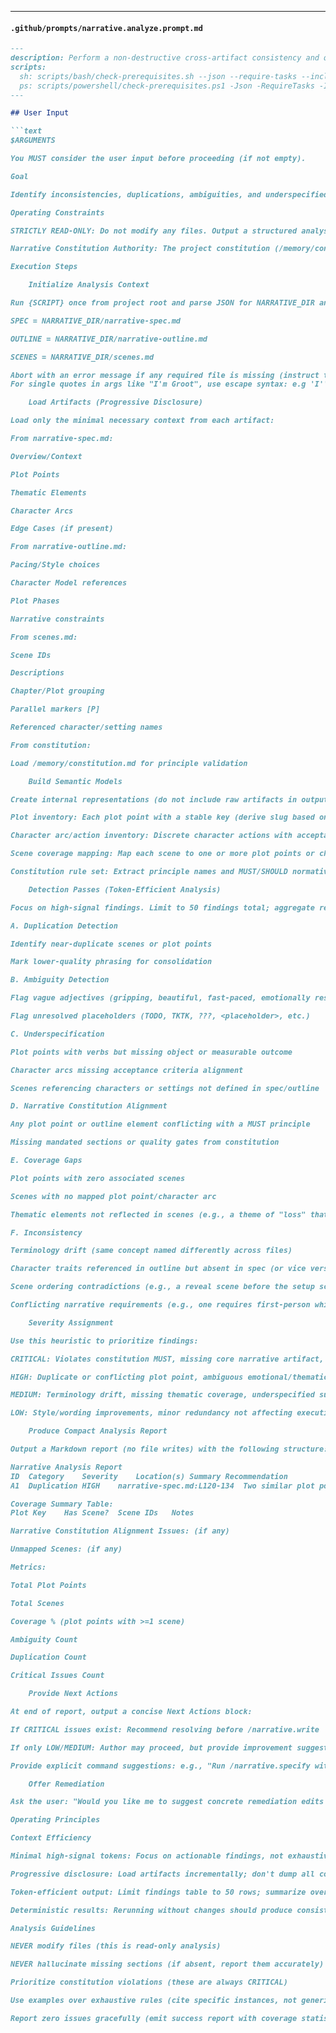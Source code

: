 ***

#### `.github/prompts/narrative.analyze.prompt.md`
```markdown
---
description: Perform a non-destructive cross-artifact consistency and quality analysis across narrative-spec.md, narrative-outline.md, and scenes.md after scene list generation.
scripts:
  sh: scripts/bash/check-prerequisites.sh --json --require-tasks --include-tasks
  ps: scripts/powershell/check-prerequisites.ps1 -Json -RequireTasks -IncludeTasks
---

## User Input

```text
$ARGUMENTS

You MUST consider the user input before proceeding (if not empty).

Goal

Identify inconsistencies, duplications, ambiguities, and underspecified items across the three core artifacts (narrative-spec.md, narrative-outline.md, scenes.md) before writing. This command MUST run only after /narrative.tasks has successfully produced a complete scenes.md.

Operating Constraints

STRICTLY READ-ONLY: Do not modify any files. Output a structured analysis report.

Narrative Constitution Authority: The project constitution (/memory/constitution.md) is non-negotiable within this analysis scope. Constitution conflicts are automatically CRITICAL and require adjustment of the spec, outline, or scenes—not dilution, reinterpretation, or silent ignoring of the principle.

Execution Steps

    Initialize Analysis Context

Run {SCRIPT} once from project root and parse JSON for NARRATIVE_DIR and AVAILABLE_DOCS. Derive absolute paths:

SPEC = NARRATIVE_DIR/narrative-spec.md

OUTLINE = NARRATIVE_DIR/narrative-outline.md

SCENES = NARRATIVE_DIR/scenes.md

Abort with an error message if any required file is missing (instruct the user to run missing prerequisite command).
For single quotes in args like "I'm Groot", use escape syntax: e.g 'I'''m Groot' (or double-quote if possible: "I'm Groot").

    Load Artifacts (Progressive Disclosure)

Load only the minimal necessary context from each artifact:

From narrative-spec.md:

Overview/Context

Plot Points

Thematic Elements

Character Arcs

Edge Cases (if present)

From narrative-outline.md:

Pacing/Style choices

Character Model references

Plot Phases

Narrative constraints

From scenes.md:

Scene IDs

Descriptions

Chapter/Plot grouping

Parallel markers [P]

Referenced character/setting names

From constitution:

Load /memory/constitution.md for principle validation

    Build Semantic Models

Create internal representations (do not include raw artifacts in output):

Plot inventory: Each plot point with a stable key (derive slug based on imperative phrase; e.g., "Hero meets mentor" → hero-meets-mentor)

Character arc/action inventory: Discrete character actions with acceptance criteria

Scene coverage mapping: Map each scene to one or more plot points or character arcs (inference by keyword / explicit reference patterns like IDs or key phrases)

Constitution rule set: Extract principle names and MUST/SHOULD normative statements

    Detection Passes (Token-Efficient Analysis)

Focus on high-signal findings. Limit to 50 findings total; aggregate remainder in overflow summary.

A. Duplication Detection

Identify near-duplicate scenes or plot points

Mark lower-quality phrasing for consolidation

B. Ambiguity Detection

Flag vague adjectives (gripping, beautiful, fast-paced, emotionally resonant) lacking measurable criteria

Flag unresolved placeholders (TODO, TKTK, ???, <placeholder>, etc.)

C. Underspecification

Plot points with verbs but missing object or measurable outcome

Character arcs missing acceptance criteria alignment

Scenes referencing characters or settings not defined in spec/outline

D. Narrative Constitution Alignment

Any plot point or outline element conflicting with a MUST principle

Missing mandated sections or quality gates from constitution

E. Coverage Gaps

Plot points with zero associated scenes

Scenes with no mapped plot point/character arc

Thematic elements not reflected in scenes (e.g., a theme of "loss" that never appears in a scene)

F. Inconsistency

Terminology drift (same concept named differently across files)

Character traits referenced in outline but absent in spec (or vice versa)

Scene ordering contradictions (e.g., a reveal scene before the setup scene)

Conflicting narrative requirements (e.g., one requires first-person while other specifies third-person)

    Severity Assignment

Use this heuristic to prioritize findings:

CRITICAL: Violates constitution MUST, missing core narrative artifact, or plot point with zero coverage that blocks baseline functionality

HIGH: Duplicate or conflicting plot point, ambiguous emotional/thematic attribute, untestable acceptance criterion

MEDIUM: Terminology drift, missing thematic coverage, underspecified subplot

LOW: Style/wording improvements, minor redundancy not affecting execution order

    Produce Compact Analysis Report

Output a Markdown report (no file writes) with the following structure:

Narrative Analysis Report
ID	Category	Severity	Location(s)	Summary	Recommendation
A1	Duplication	HIGH	narrative-spec.md:L120-134	Two similar plot points...	Merge phrasing; keep clearer version

Coverage Summary Table:
Plot Key	Has Scene?	Scene IDs	Notes

Narrative Constitution Alignment Issues: (if any)

Unmapped Scenes: (if any)

Metrics:

Total Plot Points

Total Scenes

Coverage % (plot points with >=1 scene)

Ambiguity Count

Duplication Count

Critical Issues Count

    Provide Next Actions

At end of report, output a concise Next Actions block:

If CRITICAL issues exist: Recommend resolving before /narrative.write

If only LOW/MEDIUM: Author may proceed, but provide improvement suggestions

Provide explicit command suggestions: e.g., "Run /narrative.specify with refinement", "Run /narrative.plan to adjust plot structure", "Manually edit scenes.md to add coverage for 'protagonist-realization'"

    Offer Remediation

Ask the user: "Would you like me to suggest concrete remediation edits for the top N issues?" (Do NOT apply them automatically.)

Operating Principles

Context Efficiency

Minimal high-signal tokens: Focus on actionable findings, not exhaustive documentation

Progressive disclosure: Load artifacts incrementally; don't dump all content into analysis

Token-efficient output: Limit findings table to 50 rows; summarize overflow

Deterministic results: Rerunning without changes should produce consistent IDs and counts

Analysis Guidelines

NEVER modify files (this is read-only analysis)

NEVER hallucinate missing sections (if absent, report them accurately)

Prioritize constitution violations (these are always CRITICAL)

Use examples over exhaustive rules (cite specific instances, not generic patterns)

Report zero issues gracefully (emit success report with coverage statistics)
